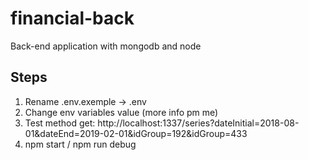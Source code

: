 # financial-back
Back-end application with mongodb and node

## Steps
1. Rename .env.exemple -> .env
2. Change env variables value (more info pm me)
3. Test method get: http://localhost:1337/series?dateInitial=2018-08-01&dateEnd=2019-02-01&idGroup=192&idGroup=433
4. npm start / npm run debug
